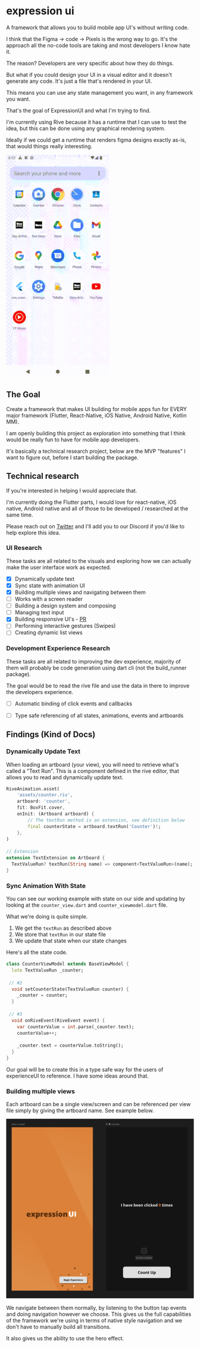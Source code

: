 # expression ui 

A framework that allows you to build mobile app UI's without writing code. 

I think that the Figma -> code -> Pixels is the wrong way to go. It's the approach all the no-code tools are taking and most developers I know hate it.

The reason? Developers are very specific about how they do things. 

But what if you could design your UI in a visual editor and it doesn't generate any code. It's just a file that's rendered in your UI.

This means you can use any state management you want, in any framework you want. 

That's the goal of ExpressionUI and what I'm trying to find. 

I'm currently using Rive because it has a runtime that I can use to test the idea, but this can be done using any graphical rendering system. 

Ideally if we could get a runtime that renders figma designs exactly as-is, that would things really interesting. 

![Experience So Far](/resources/experience-so-far-resize.gif)

## The Goal

Create a framework that makes UI building for mobile apps fun for EVERY major framework (Flutter, React-Native, iOS Native, Android Native, Kotlin MM).

I am openly building this project as exploration into something that I think would be really fun to have for mobile app developers. 

It's basically a technical research project, below are the MVP "features" I want to figure out, before I start building the package.

## Technical research

If you're interested in helping I would appreciate that.

I'm currently doing the Flutter parts, I would love for react-native, iOS native, Android native and all of those to be developed / researched at the same time. 

Please reach out on [Twitter](https://twitter.com/danemackier) and I'll add you to our Discord if you'd like to help explore this idea.

### UI Research

These tasks are all related to the visuals and exploring how we can actually make the user interface work as expected.

- [x] Dynamically update text
- [x] Sync state with animation UI
- [x] Building multiple views and navigating between them
- [ ] Works with a screen reader
- [ ] Building a design system and composing
- [ ] Managing text input
- [x] Building responsive UI's - [PR](https://github.com/FilledStacks/expression-ui/pull/1)
- [ ] Performing interactive gestures (Swipes)
- [ ] Creating dynamic list views

### Development Experience Research

These tasks are all related to improving the dev experience, majority of them will probably be code generation using dart cli (not the build_runner package). 

The goal would be to read the rive file and use the data in there to improve the developers experience.

- [ ] Automatic binding of click events and callbacks
- [ ] Type safe referencing of all states, animations, events and artboards 


## Findings (Kind of Docs)

### Dynamically Update Text

When loading an artboard (your view), you will need to retrieve what's called a "Text Run". This is a component defined in the rive editor, that allows you to read and dynamically update text.

```dart
RiveAnimation.asset(
    'assets/counter.riv',
    artboard: 'counter',
    fit: BoxFit.cover,
    onInit: (Artboard artboard) {
        // The textRun method is an extension, see definition below
        final counterState = artboard.textRun('Counter')!;
    },
)

// Extension
extension TextExtension on Artboard {
  TextValueRun? textRun(String name) => component<TextValueRun>(name);
}
```

### Sync Animation With State

You can see our working example with state on our side and updating by looking at the `counter_view.dart` and `counter_viewmodel.dart` file. 

What we're doing is quite simple.

1. We get the `textRun` as described above
2. We store that `textRun` in our state file 
3. We update that state when our state changes

Here's all the state code.

```dart
class CounterViewModel extends BaseViewModel {
  late TextValueRun _counter;

 // #2
  void setCounterState(TextValueRun counter) {
    _counter = counter;
  }

 // #3
  void onRiveEvent(RiveEvent event) {
    var counterValue = int.parse(_counter.text);
    counterValue++;

    _counter.text = counterValue.toString();
  }
}

```

Our goal will be to create this in a type safe way for the users of experienceUI to reference. I have some ideas around that. 

### Building multiple views

Each artboard can be a single view/screen and can be referenced per view file simply by giving the artboard name. See example below.

![Multi-screen design](/resources/multi-screen-design.jpg)

We navigate between them normally, by listening to the button tap events and doing navigation however we choose. This gives us the full capabilities of the framework we're using in terms of native style navigation and we don't have to manually build all transitions. 

It also gives us the ability to use the hero effect.
